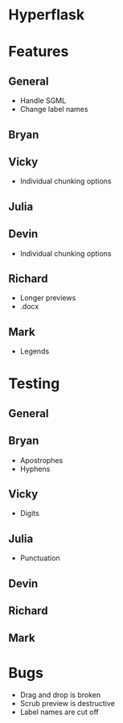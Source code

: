 Hyperflask
==========

# Features

## General

- Handle SGML
- Change label names

## Bryan

## Vicky

- Individual chunking options

## Julia

## Devin

- Individual chunking options

## Richard

- Longer previews
- .docx

## Mark

- Legends


# Testing

## General

## Bryan

- Apostrophes
- Hyphens

## Vicky

- Digits

## Julia

- Punctuation

## Devin

## Richard

## Mark


# Bugs

- Drag and drop is broken
- Scrub preview is destructive
- Label names are cut off